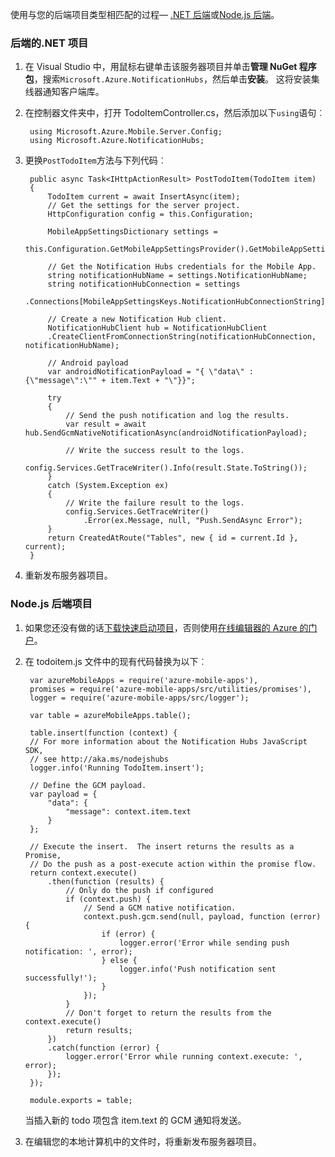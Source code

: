 使用与您的后端项目类型相匹配的过程&mdash; [.NET 后端](#dotnet)或[Node.js 后端](#nodejs)。

### <a name="dotnet"></a>后端的.NET 项目

1. 在 Visual Studio 中，用鼠标右键单击该服务器项目并单击**管理 NuGet 程序包**，搜索`Microsoft.Azure.NotificationHubs`，然后单击**安装**。 这将安装集线器通知客户端库。

2. 在控制器文件夹中，打开 TodoItemController.cs，然后添加以下`using`语句︰

        using Microsoft.Azure.Mobile.Server.Config;
        using Microsoft.Azure.NotificationHubs;

3. 更换`PostTodoItem`方法与下列代码︰  

      
        public async Task<IHttpActionResult> PostTodoItem(TodoItem item)
        {
            TodoItem current = await InsertAsync(item);
            // Get the settings for the server project.
            HttpConfiguration config = this.Configuration;

            MobileAppSettingsDictionary settings = 
                this.Configuration.GetMobileAppSettingsProvider().GetMobileAppSettings();

            // Get the Notification Hubs credentials for the Mobile App.
            string notificationHubName = settings.NotificationHubName;
            string notificationHubConnection = settings
                .Connections[MobileAppSettingsKeys.NotificationHubConnectionString].ConnectionString;

            // Create a new Notification Hub client.
            NotificationHubClient hub = NotificationHubClient
            .CreateClientFromConnectionString(notificationHubConnection, notificationHubName);

            // Android payload
            var androidNotificationPayload = "{ \"data\" : {\"message\":\"" + item.Text + "\"}}";

            try
            {
                // Send the push notification and log the results.
                var result = await hub.SendGcmNativeNotificationAsync(androidNotificationPayload);

                // Write the success result to the logs.
                config.Services.GetTraceWriter().Info(result.State.ToString());
            }
            catch (System.Exception ex)
            {
                // Write the failure result to the logs.
                config.Services.GetTraceWriter()
                    .Error(ex.Message, null, "Push.SendAsync Error");
            }
            return CreatedAtRoute("Tables", new { id = current.Id }, current);
        }

4. 重新发布服务器项目。

### <a name="nodejs"></a>Node.js 后端项目

1. 如果您还没有做的话[下载快速启动项目](app-service-mobile-node-backend-how-to-use-server-sdk.md#download-quickstart)，否则使用[在线编辑器的 Azure 的门户](app-service-mobile-node-backend-how-to-use-server-sdk.md#online-editor)。
 
1. 在 todoitem.js 文件中的现有代码替换为以下︰

        var azureMobileApps = require('azure-mobile-apps'),
        promises = require('azure-mobile-apps/src/utilities/promises'),
        logger = require('azure-mobile-apps/src/logger');
        
        var table = azureMobileApps.table();
        
        table.insert(function (context) {
        // For more information about the Notification Hubs JavaScript SDK, 
        // see http://aka.ms/nodejshubs
        logger.info('Running TodoItem.insert');
        
        // Define the GCM payload.
        var payload = {
            "data": {
                "message": context.item.text
            }
        };   
        
        // Execute the insert.  The insert returns the results as a Promise,
        // Do the push as a post-execute action within the promise flow.
        return context.execute()
            .then(function (results) {
                // Only do the push if configured
                if (context.push) {
                    // Send a GCM native notification.
                    context.push.gcm.send(null, payload, function (error) {
                        if (error) {
                            logger.error('Error while sending push notification: ', error);
                        } else {
                            logger.info('Push notification sent successfully!');
                        }
                    });
                }
                // Don't forget to return the results from the context.execute()
                return results;
            })
            .catch(function (error) {
                logger.error('Error while running context.execute: ', error);
            });
        });
        
        module.exports = table;  

    当插入新的 todo 项包含 item.text 的 GCM 通知将发送。 

2. 在编辑您的本地计算机中的文件时，将重新发布服务器项目。 
